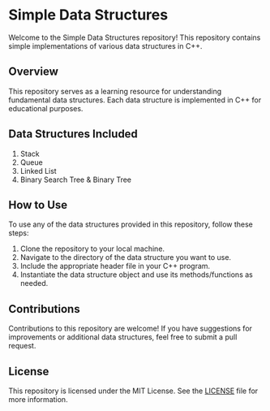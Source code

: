 # Simple Data Structures

Welcome to the Simple Data Structures repository! This repository contains simple implementations of various data structures in C++.

## Overview
This repository serves as a learning resource for understanding fundamental data structures. Each data structure is implemented in C++ for educational purposes.

## Data Structures Included
1. Stack
2. Queue
3. Linked List
4. Binary Search Tree & Binary Tree

## How to Use
To use any of the data structures provided in this repository, follow these steps:
1. Clone the repository to your local machine.
2. Navigate to the directory of the data structure you want to use.
3. Include the appropriate header file in your C++ program.
4. Instantiate the data structure object and use its methods/functions as needed.

## Contributions
Contributions to this repository are welcome! If you have suggestions for improvements or additional data structures, feel free to submit a pull request.

## License
This repository is licensed under the MIT License. See the [LICENSE](LICENSE) file for more information.

